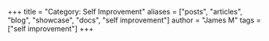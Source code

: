 +++
title = "Category: Self Improvement"
aliases = ["posts", "articles", "blog", "showcase", "docs", "self improvement"]
author = "James M"
tags = ["self improvement"]
+++
